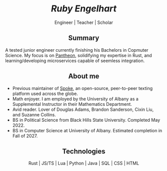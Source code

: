 <div align=center>
  <h1><i>Ruby Engelhart</i><br></h1>
</div>
<div align=center>
  <p>
    Engineer | Teacher | Scholar
  </p>
</div>
<div>
  <h2 align=center>Summary</h2>
  <p>
    A tested junior engineer currently finishing his Bachelors in Copmuter Science. My focus is on <a href="https://github.com/coal-rock/Pantheon">Pantheon</a>, solidifying my expertise in Rust, and learning/developing microservices capable of seemless integration. 
  </p>
</div>
<div>
  <h2 align=center>About me</h2>
  <ul>
    <li>Previous maintainer of <a href="https://github.com/StateVoicesNational/Spoke">Spoke</a>, an open-source, peer-to-peer texting platform used across the globe.</li>
    <li>Math enjoyer. I am employed by the University of Albany as a Supplemental Instructor in their Mathematics Department.</li>
    <li>Avid reader. Lover of Douglas Adams, Brandon Sanderson, Cixin Liu, and Suzanne Collins.</li>
    <li>BS in Political Science from Black Hills State University. Completed May 2022.</li>
    <li>BS in Computer Science at University of Albany. Estimated completion in Fall of 2027.</li>
  </ul>
</div>
<div>
<div align=center>
  <h2>Technologies</h2>
  <p>Rust | JS/TS | Lua | Python | Java | SQL | CSS | HTML</p>
</div>
